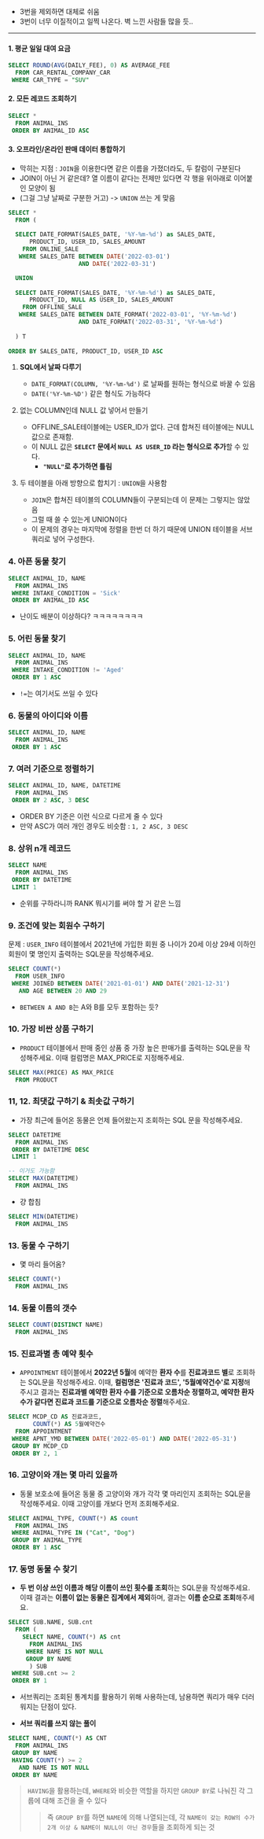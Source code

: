 - 3번을 제외하면 대체로 쉬움
- 3번이 너무 이질적이고 일찍 나온다. 벽 느낀 사람들 많을 듯..
--- 

#### 1. 평균 일일 대여 요금
```SQL
SELECT ROUND(AVG(DAILY_FEE), 0) AS AVERAGE_FEE
  FROM CAR_RENTAL_COMPANY_CAR
 WHERE CAR_TYPE = "SUV"
```

#### 2. 모든 레코드 조회하기
```SQL
SELECT *
  FROM ANIMAL_INS
 ORDER BY ANIMAL_ID ASC
```

#### 3. 오프라인/온라인 판매 데이터 통합하기
- 막히는 지점 : `JOIN`을 이용한다면 같은 이름을 가졌더라도, 두 칼럼이 구분된다
- JOIN이 아닌 거 같은데? 열 이름이 같다는 전제만 있다면 각 행을 위아래로 이어붙인 모양이 됨
- (그걸 그냥 날짜로 구분한 거고) -> `UNION` 쓰는 게 맞음
```SQL
SELECT *
  FROM (
  
  SELECT DATE_FORMAT(SALES_DATE, '%Y-%m-%d') as SALES_DATE, 
      PRODUCT_ID, USER_ID, SALES_AMOUNT
    FROM ONLINE_SALE 
   WHERE SALES_DATE BETWEEN DATE('2022-03-01')
                    AND DATE('2022-03-31')

  UNION
      
  SELECT DATE_FORMAT(SALES_DATE, '%Y-%m-%d') as SALES_DATE, 
      PRODUCT_ID, NULL AS USER_ID, SALES_AMOUNT
    FROM OFFLINE_SALE 
   WHERE SALES_DATE BETWEEN DATE_FORMAT('2022-03-01', '%Y-%m-%d')
                    AND DATE_FORMAT('2022-03-31', '%Y-%m-%d')
 
  ) T
 
ORDER BY SALES_DATE, PRODUCT_ID, USER_ID ASC
```
1. **SQL에서 날짜 다루기** 
	- `DATE_FORMAT(COLUMN, '%Y-%m-%d')` 로 날짜를 원하는 형식으로 바꿀 수 있음
	- `DATE('%Y-%m-%D')` 같은 형식도 가능하다

2. 없는 COLUMN인데 NULL 값 넣어서 만들기
	- OFFLINE_SALE테이블에는 USER_ID가 없다. 근데 합쳐진 테이블에는 NULL 값으로 존재함.
	- 이 NULL 값은 **`SELECT` 문에서 `NULL AS USER_ID` 라는 형식으로 추가**할 수 있다.
		- **`"NULL"`로 추가하면 틀림**

3. 두 테이블을 아래 방향으로 합치기 : `UNION`을 사용함
	- `JOIN`은 합쳐진 테이블의 COLUMN들이 구분되는데 이 문제는 그렇지는 않았음
	- 그럴 때 쓸 수 있는게 UNION이다
	- 이 문제의 경우는 마지막에 정렬을 한번 더 하기 때문에 UNION 테이블을 서브쿼리로 넣어 구성한다.

### 4.  아픈 동물 찾기
```SQL
SELECT ANIMAL_ID, NAME
  FROM ANIMAL_INS
 WHERE INTAKE_CONDITION = 'Sick'
 ORDER BY ANIMAL_ID ASC
```
- 난이도 배분이 이상하다? ㅋㅋㅋㅋㅋㅋㅋㅋ

### 5. 어린 동물 찾기
```SQL
SELECT ANIMAL_ID, NAME
  FROM ANIMAL_INS
 WHERE INTAKE_CONDITION != 'Aged'
 ORDER BY 1 ASC
```
- `!=`는 여기서도 쓰일 수 있다

### 6. 동물의 아이디와 이름
```SQL
SELECT ANIMAL_ID, NAME
  FROM ANIMAL_INS
 ORDER BY 1 ASC
```

### 7. 여러 기준으로 정렬하기
```SQL
SELECT ANIMAL_ID, NAME, DATETIME
  FROM ANIMAL_INS
 ORDER BY 2 ASC, 3 DESC
```
- ORDER BY 기준은 이런 식으로 다르게 줄 수 있다
- 만약 ASC가 여러 개인 경우도 비슷함 : `1, 2 ASC, 3 DESC` 

### 8. 상위 n개 레코드
```SQL
SELECT NAME
  FROM ANIMAL_INS
 ORDER BY DATETIME
 LIMIT 1
```
- 순위를 구하라니까 RANK 뭐시기를 써야 할 거 같은 느낌

### 9. 조건에 맞는 회원수 구하기
문제 : `USER_INFO` 테이블에서 2021년에 가입한 회원 중 나이가 20세 이상 29세 이하인 회원이 몇 명인지 출력하는 SQL문을 작성해주세요.
```sql
SELECT COUNT(*)
  FROM USER_INFO
 WHERE JOINED BETWEEN DATE('2021-01-01') AND DATE('2021-12-31') 
   AND AGE BETWEEN 20 AND 29
```
- `BETWEEN A AND B`는 A와 B를 모두 포함하는 듯?


### 10. 가장 비싼 상품 구하기
- `PRODUCT` 테이블에서 판매 중인 상품 중 가장 높은 판매가를 출력하는 SQL문을 작성해주세요. 이때 컬럼명은 MAX_PRICE로 지정해주세요.
```SQL
SELECT MAX(PRICE) AS MAX_PRICE
  FROM PRODUCT
```

### 11, 12. 최댓값 구하기 & 최솟값 구하기
- 가장 최근에 들어온 동물은 언제 들어왔는지 조회하는 SQL 문을 작성해주세요.
```SQL
SELECT DATETIME
  FROM ANIMAL_INS
 ORDER BY DATETIME DESC
 LIMIT 1

-- 이거도 가능함
SELECT MAX(DATETIME)
  FROM ANIMAL_INS
```

- 걍 합침 
```SQL
SELECT MIN(DATETIME)
  FROM ANIMAL_INS
```

### 13. 동물 수 구하기
- 몇 마리 들어옴?
```SQL
SELECT COUNT(*)
  FROM ANIMAL_INS
```

### 14. 동물 이름의 갯수
```SQL
SELECT COUNT(DISTINCT NAME) 
  FROM ANIMAL_INS
```

### 15. 진료과별 총 예약 횟수
- `APPOINTMENT` 테이블에서 **2022년 5월**에 예약한 **환자 수**를 **진료과코드 별**로 조회하는 SQL문을 작성해주세요. 이때, **컬럼명은 '진료과 코드', '5월예약건수'로 지정**해주시고 결과는 **진료과별 예약한 환자 수를 기준으로 오름차순 정렬하고, 예약한 환자 수가 같다면 진료과 코드를 기준으로 오름차순 정렬**해주세요.
```SQL
SELECT MCDP_CD AS 진료과코드,
       COUNT(*) AS 5월예약건수
  FROM APPOINTMENT
 WHERE APNT_YMD BETWEEN DATE('2022-05-01') AND DATE('2022-05-31')
 GROUP BY MCDP_CD
 ORDER BY 2, 1
```


### 16. 고양이와 개는 몇 마리 있을까
- 동물 보호소에 들어온 동물 중 고양이와 개가 각각 몇 마리인지 조회하는 SQL문을 작성해주세요. 이때 고양이를 개보다 먼저 조회해주세요.
```SQL
SELECT ANIMAL_TYPE, COUNT(*) AS count
  FROM ANIMAL_INS
 WHERE ANIMAL_TYPE IN ("Cat", "Dog")
 GROUP BY ANIMAL_TYPE
 ORDER BY 1 ASC
```

### 17. 동명 동물 수 찾기
- **두 번 이상 쓰인 이름과 해당 이름이 쓰인 횟수를 조회**하는 SQL문을 작성해주세요. 이때 결과는 **이름이 없는 동물은 집계에서 제외**하며, 결과는 **이름 순으로 조회**해주세요.
```SQL
SELECT SUB.NAME, SUB.cnt
  FROM (
    SELECT NAME, COUNT(*) AS cnt
      FROM ANIMAL_INS
     WHERE NAME IS NOT NULL
     GROUP BY NAME
      ) SUB
 WHERE SUB.cnt >= 2
 ORDER BY 1
```
- 서브쿼리는 조회된 통계치를 활용하기 위해 사용하는데, 남용하면 쿼리가 매우 더러워지는 단점이 있다.

- **서브 쿼리를 쓰지 않는 풀이**
```SQL
SELECT NAME, COUNT(*) AS CNT
  FROM ANIMAL_INS
 GROUP BY NAME
 HAVING COUNT(*) >= 2 
   AND NAME IS NOT NULL
 ORDER BY NAME 
```
> `HAVING`을 활용하는데, `WHERE`와 비슷한 역할을 하지만 `GROUP BY`로 나눠진 각 그룹에 대해 조건을 줄 수 있다
>> 즉 `GROUP BY`를 하면 `NAME`에 의해 나열되는데, 각 `NAME이 갖는 ROW의 수가 2개 이상 & NAME이 NULL이 아닌 경우`들을 조회하게 되는 것 

